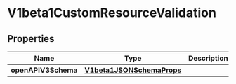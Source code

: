 
# V1beta1CustomResourceValidation

## Properties
Name | Type | Description | Notes
------------ | ------------- | ------------- | -------------
**openAPIV3Schema** | [**V1beta1JSONSchemaProps**](V1beta1JSONSchemaProps.md) |  |  [optional]



